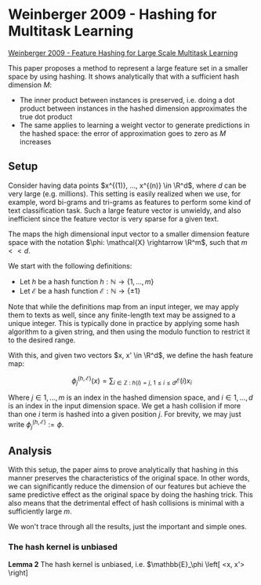 # Weinberger 2009 - Hashing for Multitask Learning

[Weinberger 2009 - Feature Hashing for Large Scale Multitask Learning
](https://arxiv.org/abs/0902.2206)

This paper proposes a method to represent a large feature set in a smaller space by using hashing. It shows analytically that with a sufficient hash dimension $M$:
- The inner product between instances is preserved, i.e. doing a dot product between instances in the hashed dimension approximates the true dot product
- The same applies to learning a weight vector to generate predictions in the hashed space: the error of approximation goes to zero as $M$ increases

## Setup

Consider having data points $x^{(1)}, ..., x^{(n)} \in \R^d$, where $d$ can be very large (e.g. millions). This setting is easily realized when we use, for example, word bi-grams and tri-grams as features to perform some kind of text classification task. Such a large feature vector is unwieldy, and also inefficient since the feature vector is very sparse for a given text.

The <hashing trick> maps the high dimensional input vector to a smaller dimension feature space with the notation $\phi: \mathcal{X} \rightarrow \R^m$, such that $m << d$.

We start with the following definitions:
- Let $h$ be a hash function $h: \mathbb{N} \rightarrow \{1, ..., m \}$
- Let $\mathcal{E}$ be a hash function $\mathcal{E}: \mathbb{N} \rightarrow \{ \pm 1 \}$

Note that while the definitions map from an input integer, we may apply them to texts as well, since any finite-length text may be assigned to a unique integer. This is typically done in practice by applying some hash algorithm to a given string, and then using the modulo function to restrict it to the desired range.

With this, and given two vectors $x, x' \in \R^d$, we define the hash feature map:

$$
    \phi_j^{(h, \mathcal{E})}(x) = \sum_{i \in \mathbb{Z}\ :\  h(i)=j,\ 1 \leq i \leq d } \mathcal{E}(i)x_i
$$

Where $j \in 1, ..., m$ is an index in the hashed dimension space, and $i \in 1, ..., d$ is an index in the input dimension space. We get a hash collision if more than one $i$ term is hashed into a given position $j$. For brevity, we may just write $\phi_j^{(h,\mathcal{E})} := \phi$.

## Analysis

With this setup, the paper aims to prove analytically that hashing in this manner preserves the characteristics of the original space. In other words, we can significantly reduce the dimension of our features but achieve the same predictive effect as the original space by doing the hashing trick. This also means that the detrimental effect of hash collisions is minimal with a sufficiently large $m$.

We won't trace through all the results, just the important and simple ones.

### The hash kernel is unbiased

**Lemma 2** The hash kernel is unbiased, i.e. $\mathbb{E}_\phi \left[ \<x, x'\> \right]



